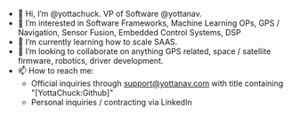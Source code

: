 - 👋 Hi, I’m @yottachuck.  VP of Software @yottanav.
- 👀 I’m interested in Software Frameworks, Machine Learning OPs, GPS / Navigation, Sensor Fusion, Embedded Control Systems, DSP
- 🌱 I’m currently learning how to scale SAAS.
- 💞️ I’m looking to collaborate on anything GPS related, space / satellite firmware, robotics, driver development.
- 📫 How to reach me: 
  - Official inquiries through <support@yottanav.com> with title containing "[YottaChuck:Github]"
  - Personal inquiries / contracting via LinkedIn    

